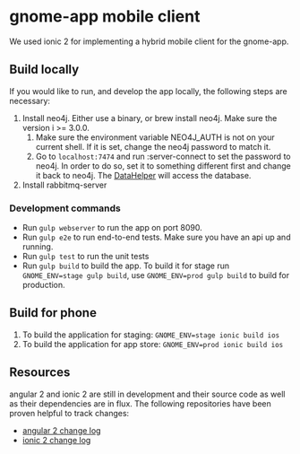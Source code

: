 # gnome-app mobile client

We used ionic 2 for implementing a hybrid mobile client for the gnome-app. 

## Build locally
If you would like to run, and develop the app locally, the following steps are necessary:

1. Install neo4j. Either use a binary, or brew install neo4j. Make sure the version i >= 3.0.0.
    1. Make sure the environment variable NEO4J_AUTH  is not on your current shell. If it is set, change the neo4j password to match it.
    2. Go to `localhost:7474` and run :server-connect to set the password to neo4j. In order to do so, set it to something different first and change it back to neo4j.
       The [DataHelper](https://github.com/iampossible/gnome-app/blob/master/api/test/DataHelper.js) will access the database.
2. Install rabbitmq-server

### Development commands
* Run `gulp webserver` to run the app on port 8090.
* Run `gulp e2e` to run end-to-end tests. Make sure you have an api up and running.
* Run `gulp test` to run the unit tests
* Run `gulp build` to build the app. To build it for stage run `GNOME_ENV=stage gulp build`, use `GNOME_ENV=prod gulp build` to build for production.

## Build for phone
1. To build the application for staging: `GNOME_ENV=stage ionic build ios`
1. To build the application for app store: `GNOME_ENV=prod ionic build ios`

## Resources
angular 2 and ionic 2 are still in development and their source code as well as their dependencies are in flux.
The following repositories have been proven helpful to track changes:

* [angular 2 change log](https://github.com/angular/angular/blob/master/CHANGELOG.md)
* [ionic 2 change log](https://github.com/driftyco/ionic/blob/2.0/CHANGELOG.md)
